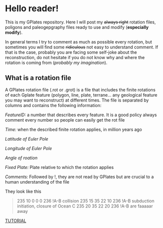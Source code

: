 
# **Hello reader!**

This is my GPlates repository. Here I will post my ~~always right~~ rotation files, poligons and paleogepgraphy files ready to use and modify (**especially modify**).

In general terms I try to comment as much as possible every rotation, but sometimes you will find some ~~ridiculous~~ not easy to understand comment. If that is the case, probably you are facing some self-joke about the reconstruction, do not hesitate if you do not know why and where the rotation is coming from (*probably my imagination*).

## What is a rotation file
A GPlates rotation file (.rot or .grot) is a file that includes the finite rotations of each Gplate feature (polygon, line, plate, terrane... any geological feature you may want to reconstruct) at different times. The file is separated by columns and contains the following information:

*FeatureID:* a number that describes every feature. It is a good policy always comment every number so people can easily get the rot file

*Time:* when the described finite rotation applies, in million years ago

*Latitude of Euler Pole*

*Longitude of Euler Pole*

*Angle of roation*

*Fixed Plate:* Plate relative to which the rotation applies

*Comments:* Followed by !, they are not read by GPlates but are crucial to a human understanding of the file

They look like this

>235 10 0 0 0 236 !A-B collision
>235 15 35 22 10 236 !A-B subduction initiation, closure of Ocean C 
>235 20 35 22 20 236 !A-B are faaaaar away 

[TUTORIAL](http://www.earthbyte.org/Resources/GPlates_tutorials/All_Tutorials/GPlates_Rotations1_Tutorial.html)
